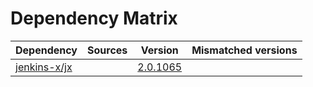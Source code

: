 # Dependency Matrix

Dependency | Sources | Version | Mismatched versions
---------- | ------- | ------- | -------------------
[jenkins-x/jx](https://github.com/jenkins-x/jx.git) |  | [2.0.1065](https://github.com/jenkins-x/jx/releases/tag/v2.0.1065) | 
